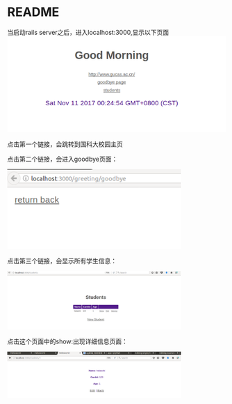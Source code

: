 # README

当启动rails server之后，进入localhost:3000,显示以下页面
<img src="/images/helloword.png" width="700">  


点击第一个链接，会跳转到国科大校园主页


点击第二个链接，会进入goodbye页面：


<img src="/images/Screenshot from 2017-11-11 00-28-12.png" width="400">


点击第三个链接，会显示所有学生信息：


<img src="/images/Screenshot from 2017-11-11 00-28-38.png" width="400">


点击这个页面中的show:出现详细信息页面：


<img src="/images/Screenshot from 2017-11-11 00-28-59.png" width="400">

